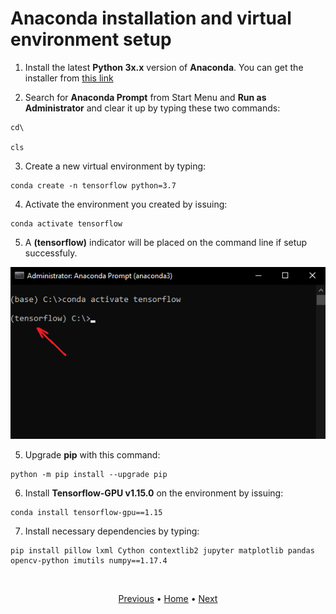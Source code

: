 # Anaconda installation and virtual environment setup

1. Install the latest **Python 3x.x** version of **Anaconda**. You can get the installer from [this link](https://www.anaconda.com/distribution/#download-section)

2. Search for **Anaconda Prompt** from Start Menu and **Run as Administrator** and clear it up by typing these two commands:
```
cd\

cls
```

3. Create a new virtual environment by typing:
```
conda create -n tensorflow python=3.7
```

4. Activate the environment you created by issuing:
```
conda activate tensorflow
```

5. A **(tensorflow)** indicator will be placed on the command line if setup successfuly.

<p align="center">
  <img src="images\conda-activate-tensorflow.png">
</p>

5. Upgrade **pip** with this command:
```
python -m pip install --upgrade pip
```

6. Install **Tensorflow-GPU v1.15.0** on the environment by issuing:
```
conda install tensorflow-gpu==1.15
```

7. Install necessary dependencies by typing:
```
pip install pillow lxml Cython contextlib2 jupyter matplotlib pandas opencv-python imutils numpy==1.17.4
```

<br>
<p align="center">
  <a href="https://github.com/JeiEmDSea/Object-Classification-In-Python-Using-Tensorflow/blob/master/documentation/cuda_and_cudnn_setup_and_environment_variables_setup.md">Previous</a>
  <span>•</span>
  <a href="https://github.com/JeiEmDSea/Object-Classification-In-Python-Using-Tensorflow/blob/master/README.md">Home</a>
  <span>•</span>
  <a href="https://github.com/JeiEmDSea/Object-Classification-In-Python-Using-Tensorflow/blob/master/documentation/installing_coco_api.md">Next</a>
</p>